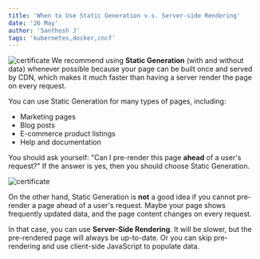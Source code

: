 ```yaml
---
title: 'When to Use Static Generation v.s. Server-side Rendering'
date: '26 May'
author: 'Santhosh J'
tags: 'kubernetes,docker,cncf'
---
```

![certificate](https://sentinelfox.com/hero/ops-ac245ed50068a825d18199321ee7633b.png)
We recommend using **Static Generation** (with and without data) whenever possible because your page can be built once and served by CDN, which makes it much faster than having a server render the page on every request.

You can use Static Generation for many types of pages, including:

- Marketing pages
- Blog posts
- E-commerce product listings
- Help and documentation

You should ask yourself: "Can I pre-render this page **ahead** of a user's request?" If the answer is yes, then you should choose Static Generation.

![certificate](https://sentinelfox.com/hero/ops-ac245ed50068a825d18199321ee7633b.png)

On the other hand, Static Generation is **not** a good idea if you cannot pre-render a page ahead of a user's request. Maybe your page shows frequently updated data, and the page content changes on every request.

In that case, you can use **Server-Side Rendering**. It will be slower, but the pre-rendered page will always be up-to-date. Or you can skip pre-rendering and use client-side JavaScript to populate data.
